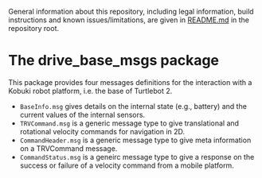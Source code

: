 General information about this repository, including legal information, build instructions and known issues/limitations, are given in [README.md](../README.md) in the repository root.


# The drive_base_msgs package

This package provides four messages definitions for the interaction with a Kobuki robot platform, i.e. the base of Turtlebot 2.

* `BaseInfo.msg` gives details on the internal state (e.g., battery) and the current values of the internal sensors.
* `TRVCommand.msg` is a generic message type to give translational and rotational velocity commands for navigation in 2D.
* `CommandHeader.msg` is a generic message type to give meta information on a TRVCommand message.
* `CommandStatus.msg` is a geneirc message type to give a response on the success or failure of a velocity command from a mobile platform.

